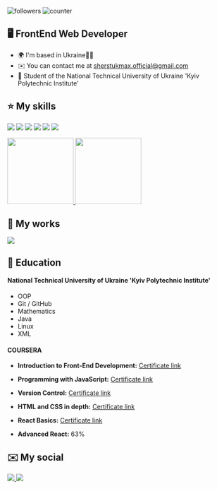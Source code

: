 ![followers](https://img.shields.io/github/followers/Maxson71?logo=github&style=flat-square&color=0891b2&labelColor=1c1917)
![counter](https://komarev.com/ghpvc/?username=Maxson71&color=0891b2&label=views&labelColor=1c1917&style=flat-square)

🖥️ FrontEnd Web Developer
-------------------
  * 🌍  I'm based in Ukraine💙💛
  * ✉️  You can contact me at [sherstukmax.official@gmail.com](mailto:sherstukmax.official@gmail.com)
  * 🧠  Student of the National Technical University of Ukraine 'Kyiv Polytechnic Institute'​

⭐ My skills
-------------------
<img src="https://img.shields.io/badge/REACT JS-61DAFB?style=for-the-badge&logo=react&logoColor=black"/>  <img src="https://img.shields.io/badge/JAVASCRIPT-F7DF1E?style=for-the-badge&logo=javascript&logoColor=black"/>  <img src="https://img.shields.io/badge/HTML-E34F26?style=for-the-badge&logo=html5&logoColor=white"/>  <img src="https://img.shields.io/badge/CSS-1572B6?style=for-the-badge&logo=css3&logoColor=white"/>  <img src="https://img.shields.io/badge/SCSS-CC6699?style=for-the-badge&logo=sass&logoColor=white"/>  <img src="https://img.shields.io/badge/GIT-333?style=for-the-badge&logo=git&logoColor=white"/>

<a href="https://github.com/Maxson71/github-readme-stats">
  <img height=150 src="https://github-readme-stats.vercel.app/api/top-langs/?username=Maxson71&layout=compact"/>
</a>
<a href="https://github-readme-stats.vercel.app/api?username=Maxson71&show_icons=true&count_private=true">
  <img
  height=150
  src="https://github-readme-stats.vercel.app/api?username=Maxson71&show_icons=true&count_private=true"/>
</a>

📁 My works
-------------------
<a href="https://maxson71.github.io/castpress/">
  <img src="https://img.shields.io/badge/Castpress-white?style=for-the-badge" style=""/>
</a> 

🧮 Education
-------------------
#### National Technical University of Ukraine 'Kyiv Polytechnic Institute'​
   - OOP
   - Git / GitHub
   - Mathematics
   - Java
   - Linux
   - XML
#### COURSERA
  - **Introduction to Front-End Development:** [Certificate link](https://www.coursera.org/account/accomplishments/certificate/23K47VBE4FE4)
  
  - **Programming with JavaScript:** [Certificate link](https://www.coursera.org/account/accomplishments/certificate/4YMEZSWTHQLA)
  
  - **Version Control:** [Certificate link](https://www.coursera.org/account/accomplishments/certificate/ECJ2JD32WUFQ)
  
  - **HTML and CSS in depth:** [Certificate link](https://www.coursera.org/account/accomplishments/certificate/Q2VAPYDJXH5L)
  
  - **React Basics:** [Certificate link](https://www.coursera.org/account/accomplishments/certificate/395CFWEEQ3SK)
 
  - **Advanced React:** 63%

✉️ My social
-------------------
<a href="https://www.linkedin.com/in/maksym-sherstiuk-29868026b/">
  <img src="https://img.shields.io/badge/LINKEDIN-0A66C2?style=for-the-badge&logo=linkedin&logoColor=white"/>
</a> 
<a href="https://t.me/Maxsooooon">
  <img src="https://img.shields.io/badge/TELEGRAM-26A5E4?style=for-the-badge&logo=telegram&logoColor=white"/>
</a>
